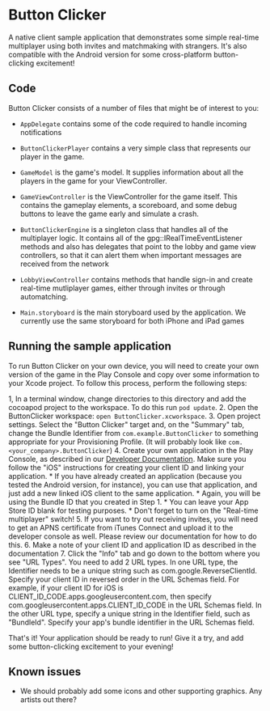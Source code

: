 # Button Clicker

A native client sample application that demonstrates some simple real-time multiplayer using both
invites and matchmaking with strangers. It's also compatible with the Android version
for some cross-platform button-clicking excitement!

## Code

Button Clicker consists of a number of files that might be of interest to you:

* `AppDelegate` contains some of the code required to handle incoming notifications

* `ButtonClickerPlayer` contains a very simple class that represents our player in
the game.

* `GameModel` is the game's model. It supplies information about all the players
in the game for your ViewController.

* `GameViewController` is the ViewController for the game itself. This contains the
gameplay elements, a scoreboard, and some debug buttons to leave the game early and
simulate a crash.

* `ButtonClickerEngine` is a singleton class that handles all of the multiplayer logic.
It contains all of the gpg::IRealTimeEventListener methods and also has delegates that
point to the lobby and game view controllers, so that it can alert them when important
messages are received from the network

* `LobbyViewController` contains methods that handle sign-in and create real-time
mutliplayer games, either through invites or through automatching.

* `Main.storyboard` is the main storyboard used by the application. We currently
use the same storyboard for both iPhone and iPad games

## Running the sample application

To run Button Clicker on your own device, you will need to create
your own version of the game in the Play Console and copy over some information to
your Xcode project. To follow this process, perform the following steps:

1, In a terminal window, change directories to this directory and add the cocoapod project
    to the workspace.  To do this run `pod update`.
2. Open the ButtonClicker workspace: `open ButtonClicker.xcworkspace`.
3. Open project settings. Select the "Button Clicker" target and,
  on the "Summary" tab, change the Bundle Identifier from `com.example.ButtonClicker` to
  something appropriate for your Provisioning Profile. (It will probably look like
  `com.<your_company>.ButtonClicker`)
4. Create your own application in the Play Console, as described in our [Developer
  Documentation](https://developers.google.com/games/services/console/enabling). Make
  sure you follow the "iOS" instructions for creating your client ID and linking
  your application.
    * If you have already created an application (because you tested the Android version,
  for instance), you can use that application, and just add a new linked iOS client to the same
  application.
    * Again, you will be using the Bundle ID that you created in Step 1.
    * You can leave your App Store ID blank for testing purposes.
    * Don't forget to turn on the "Real-time multiplayer" switch!
5. If you want to try out receiving invites, you will need to get an APNS certificate
  from iTunes Connect and upload it to the developer console as well. Please review our
  documentation for how to do this.
6. Make a note of your client ID and application ID as described in the
  documentation
7. Click the "Info" tab and go down to the bottom where you see "URL Types".
    You need to add 2 URL types.  In one URL type, the Identifier needs to be
     a unique string such as com.google.ReverseClientId.  Specify your client ID
    in reversed order in the URL Schemas field. For example, if your client ID for iOS is
    CLIENT_ID_CODE.apps.googleusercontent.com, then specify
    com.googleusercontent.apps.CLIENT_ID_CODE in the URL Schemas field.
     In the other URL type, specify a unique string in the Identifier field,
    such as "BundleId".  Specify your app's bundle identifier in the URL Schemas field.

That's it! Your application should be ready to run!  Give it a try, and add some button-clicking
excitement to your evening!

## Known issues

* We should probably add some icons and other supporting graphics. Any artists out there?
